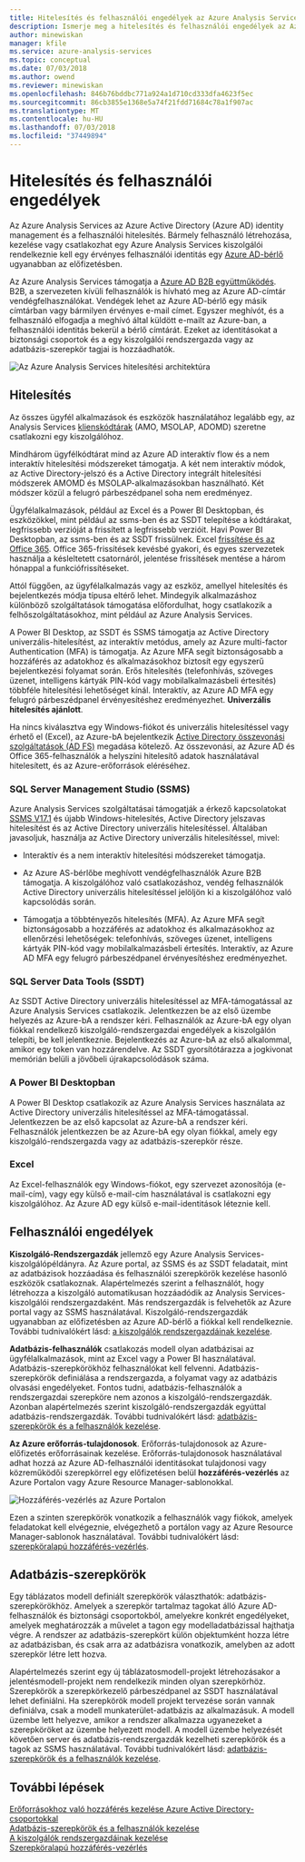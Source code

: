 ```yaml
---
title: Hitelesítés és felhasználói engedélyek az Azure Analysis Servicesben |} A Microsoft Docs
description: Ismerje meg a hitelesítés és felhasználói engedélyek az Azure Analysis Servicesben.
author: minewiskan
manager: kfile
ms.service: azure-analysis-services
ms.topic: conceptual
ms.date: 07/03/2018
ms.author: owend
ms.reviewer: minewiskan
ms.openlocfilehash: 846b76bddbc771a924a1d710cd333dfa4623f5ec
ms.sourcegitcommit: 86cb3855e1368e5a74f21fdd71684c78a1f907ac
ms.translationtype: MT
ms.contentlocale: hu-HU
ms.lasthandoff: 07/03/2018
ms.locfileid: "37449894"
---
```

# <a name="authentication-and-user-permissions"></a>Hitelesítés és felhasználói engedélyek
Az Azure Analysis Services az Azure Active Directory (Azure AD) identity management és a felhasználói hitelesítés. Bármely felhasználó létrehozása, kezelése vagy csatlakozhat egy Azure Analysis Services kiszolgálói rendelkeznie kell egy érvényes felhasználói identitás egy [Azure AD-bérlő](../active-directory/fundamentals/active-directory-administer.md) ugyanabban az előfizetésben.

Az Azure Analysis Services támogatja a [Azure AD B2B együttműködés](../active-directory/active-directory-b2b-what-is-azure-ad-b2b.md). B2B, a szervezeten kívüli felhasználók is hívható meg az Azure AD-címtár vendégfelhasználókat. Vendégek lehet az Azure AD-bérlő egy másik címtárban vagy bármilyen érvényes e-mail címet. Egyszer meghívót, és a felhasználó elfogadja a meghívó által küldött e-mailt az Azure-ban, a felhasználói identitás bekerül a bérlő címtárát. Ezeket az identitásokat a biztonsági csoportok és a egy kiszolgálói rendszergazda vagy az adatbázis-szerepkör tagjai is hozzáadhatók.

![Az Azure Analysis Services hitelesítési architektúra](./media/analysis-services-manage-users/aas-manage-users-arch.png)

## <a name="authentication"></a>Hitelesítés
Az összes ügyfél alkalmazások és eszközök használatához legalább egy, az Analysis Services [klienskódtárak](analysis-services-data-providers.md) (AMO, MSOLAP, ADOMD) szeretne csatlakozni egy kiszolgálóhoz. 

Mindhárom ügyfélkódtárat mind az Azure AD interaktív flow és a nem interaktív hitelesítési módszereket támogatja. A két nem interaktív módok, az Active Directory-jelszó és a Active Directory integrált hitelesítési módszerek AMOMD és MSOLAP-alkalmazásokban használható. Két módszer közül a felugró párbeszédpanel soha nem eredményez.

Ügyfélalkalmazások, például az Excel és a Power BI Desktopban, és eszközökkel, mint például az ssms-ben és az SSDT telepítése a kódtárakat, legfrissebb verzióját a frissített a legfrissebb verzióit. Havi Power BI Desktopban, az ssms-ben és az SSDT frissülnek. Excel [frissítése és az Office 365](https://support.office.com/en-us/article/When-do-I-get-the-newest-features-in-Office-2016-for-Office-365-da36192c-58b9-4bc9-8d51-bb6eed468516). Office 365-frissítések kevésbé gyakori, és egyes szervezetek használja a késleltetett csatornáról, jelentése frissítések mentése a három hónappal a funkciófrissítéseket.

Attól függően, az ügyfélalkalmazás vagy az eszköz, amellyel hitelesítés és bejelentkezés módja típusa eltérő lehet. Mindegyik alkalmazáshoz különböző szolgáltatások támogatása előfordulhat, hogy csatlakozik a felhőszolgáltatásokhoz, mint például az Azure Analysis Services.

A Power BI Desktop, az SSDT és SSMS támogatja az Active Directory univerzális-hitelesítést, az interaktív metódus, amely az Azure multi-factor Authentication (MFA) is támogatja. Az Azure MFA segít biztonságosabb a hozzáférés az adatokhoz és alkalmazásokhoz biztosít egy egyszerű bejelentkezési folyamat során. Erős hitelesítés (telefonhívás, szöveges üzenet, intelligens kártyák PIN-kód vagy mobilalkalmazásbeli értesítés) többféle hitelesítési lehetőséget kínál. Interaktív, az Azure AD MFA egy felugró párbeszédpanel érvényesítéshez eredményezhet. **Univerzális hitelesítés ajánlott**.

Ha nincs kiválasztva egy Windows-fiókot és univerzális hitelesítéssel vagy érhető el (Excel), az Azure-bA bejelentkezik [Active Directory összevonási szolgáltatások (AD FS)](../active-directory/connect/active-directory-aadconnect-azure-adfs.md) megadása kötelező. Az összevonási, az Azure AD és Office 365-felhasználók a helyszíni hitelesítő adatok használatával hitelesített, és az Azure-erőforrások eléréséhez.

### <a name="sql-server-management-studio-ssms"></a>SQL Server Management Studio (SSMS)
Azure Analysis Services szolgáltatásai támogatják a érkező kapcsolatokat [SSMS V17.1](https://docs.microsoft.com/sql/ssms/download-sql-server-management-studio-ssms) és újabb Windows-hitelesítés, Active Directory jelszavas hitelesítést és az Active Directory univerzális hitelesítéssel. Általában javasoljuk, használja az Active Directory univerzális hitelesítéssel, mivel:

*  Interaktív és a nem interaktív hitelesítési módszereket támogatja.

*  Az Azure AS-bérlőbe meghívott vendégfelhasználók Azure B2B támogatja. A kiszolgálóhoz való csatlakozáshoz, vendég felhasználók Active Directory univerzális hitelesítéssel jelöljön ki a kiszolgálóhoz való kapcsolódás során.

*  Támogatja a többtényezős hitelesítés (MFA). Az Azure MFA segít biztonságosabb a hozzáférés az adatokhoz és alkalmazásokhoz az ellenőrzési lehetőségek: telefonhívás, szöveges üzenet, intelligens kártyák PIN-kód vagy mobilalkalmazásbeli értesítés. Interaktív, az Azure AD MFA egy felugró párbeszédpanel érvényesítéshez eredményezhet.

### <a name="sql-server-data-tools-ssdt"></a>SQL Server Data Tools (SSDT)
Az SSDT Active Directory univerzális hitelesítéssel az MFA-támogatással az Azure Analysis Services csatlakozik. Jelentkezzen be az első üzembe helyezés az Azure-bA a rendszer kéri. Felhasználók az Azure-bA egy olyan fiókkal rendelkező kiszolgáló-rendszergazdai engedélyek a kiszolgálón telepíti, be kell jelentkeznie. Bejelentkezés az Azure-bA az első alkalommal, amikor egy token van hozzárendelve. Az SSDT gyorsítótárazza a jogkivonat memórián belüli a jövőbeli újrakapcsolódások száma.

### <a name="power-bi-desktop"></a>A Power BI Desktopban
A Power BI Desktop csatlakozik az Azure Analysis Services használata az Active Directory univerzális hitelesítéssel az MFA-támogatással. Jelentkezzen be az első kapcsolat az Azure-bA a rendszer kéri. Felhasználók jelentkezzen be az Azure-bA egy olyan fiókkal, amely egy kiszolgáló-rendszergazda vagy az adatbázis-szerepkör része.

### <a name="excel"></a>Excel
Az Excel-felhasználók egy Windows-fiókot, egy szervezet azonosítója (e-mail-cím), vagy egy külső e-mail-cím használatával is csatlakozni egy kiszolgálóhoz. Az Azure AD egy külső e-mail-identitások léteznie kell.

## <a name="user-permissions"></a>Felhasználói engedélyek

**Kiszolgáló-Rendszergazdák** jellemző egy Azure Analysis Services-kiszolgálópéldányra. Az Azure portal, az SSMS és az SSDT feladatait, mint az adatbázisok hozzáadása és felhasználói szerepkörök kezelése hasonló eszközök csatlakoznak. Alapértelmezés szerint a felhasználót, hogy létrehozza a kiszolgáló automatikusan hozzáadódik az Analysis Services-kiszolgálói rendszergazdaként. Más rendszergazdák is felvehetők az Azure portal vagy az SSMS használatával. Kiszolgáló-rendszergazdák ugyanabban az előfizetésben az Azure AD-bérlő a fiókkal kell rendelkeznie. További tudnivalókért lásd: [a kiszolgálók rendszergazdáinak kezelése](analysis-services-server-admins.md). 

**Adatbázis-felhasználók** csatlakozás modell olyan adatbázisai az ügyfélalkalmazások, mint az Excel vagy a Power BI használatával. Adatbázis-szerepkörökhöz felhasználókat kell felvenni. Adatbázis-szerepkörök definiálása a rendszergazda, a folyamat vagy az adatbázis olvasási engedélyeket. Fontos tudni, adatbázis-felhasználók a rendszergazdai szerepköre nem azonos a kiszolgáló-rendszergazdák. Azonban alapértelmezés szerint kiszolgáló-rendszergazdák egyúttal adatbázis-rendszergazdák. További tudnivalókért lásd: [adatbázis-szerepkörök és a felhasználók kezelése](analysis-services-database-users.md).

**Az Azure erőforrás-tulajdonosok**. Erőforrás-tulajdonosok az Azure-előfizetés erőforrásainak kezelése. Erőforrás-tulajdonosok használatával adhat hozzá az Azure AD-felhasználói identitásokat tulajdonosi vagy közreműködői szerepkörrel egy előfizetésen belül **hozzáférés-vezérlés** az Azure Portalon vagy Azure Resource Manager-sablonokkal. 

![Hozzáférés-vezérlés az Azure Portalon](./media/analysis-services-manage-users/aas-manage-users-rbac.png)

Ezen a szinten szerepkörök vonatkozik a felhasználók vagy fiókok, amelyek feladatokat kell elvégeznie, elvégezhető a portálon vagy az Azure Resource Manager-sablonok használatával. További tudnivalókért lásd: [szerepköralapú hozzáférés-vezérlés](../role-based-access-control/overview.md). 


## <a name="database-roles"></a>Adatbázis-szerepkörök

 Egy táblázatos modell definiált szerepkörök választhatók: adatbázis-szerepkörökhöz. Amelyek a szerepkör tartalmaz tagokat álló Azure AD-felhasználók és biztonsági csoportokból, amelyekre konkrét engedélyeket, amelyek meghatározzák a művelet a tagon egy modelladatbázissal hajthatja végre. A rendszer az adatbázis-szerepkört külön objektumként hozza létre az adatbázisban, és csak arra az adatbázisra vonatkozik, amelyben az adott szerepkör létre lett hozva.   
  
 Alapértelmezés szerint egy új táblázatosmodell-projekt létrehozásakor a jelentésmodell-projekt nem rendelkezik minden olyan szerepkörhöz. Szerepkörök a szerepkörkezelő párbeszédpanel az SSDT használatával lehet definiálni. Ha szerepkörök modell projekt tervezése során vannak definiálva, csak a modell munkaterület-adatbázis az alkalmazásuk. A modell üzembe lett helyezve, amikor a rendszer alkalmazza ugyanezeket a szerepköröket az üzembe helyezett modell. A modell üzembe helyezését követően server és adatbázis-rendszergazdák kezelheti szerepkörök és a tagok az SSMS használatával. További tudnivalókért lásd: [adatbázis-szerepkörök és a felhasználók kezelése](analysis-services-database-users.md).
  


## <a name="next-steps"></a>További lépések

[Erőforrásokhoz való hozzáférés kezelése Azure Active Directory-csoportokkal](../active-directory/fundamentals/active-directory-manage-groups.md)   
[Adatbázis-szerepkörök és a felhasználók kezelése](analysis-services-database-users.md)  
[A kiszolgálók rendszergazdáinak kezelése](analysis-services-server-admins.md)  
[Szerepköralapú hozzáférés-vezérlés](../role-based-access-control/overview.md)  